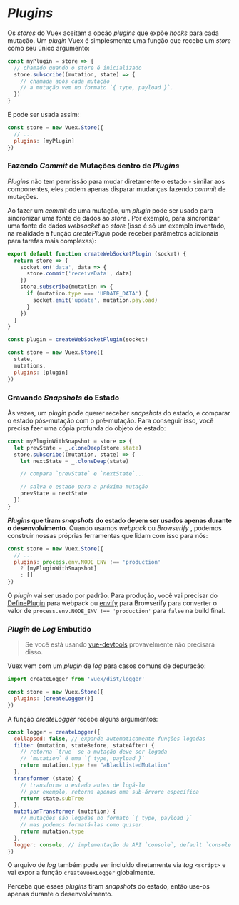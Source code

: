 # _Plugins_

Os _stores_ do Vuex aceitam a opção _plugins_  que expõe _hooks_  para cada mutação. Um _plugin_  Vuex é simplesmente uma função que recebe um _store_  como seu único argumento:


``` js
const myPlugin = store => {
  // chamado quando o store é inicializado
  store.subscribe((mutation, state) => {
    // chamada após cada mutação
    // a mutação vem no formato `{ type, payload }`.
  })
}
```

E pode ser usada assim:

``` js
const store = new Vuex.Store({
  // ...
  plugins: [myPlugin]
})
```

### Fazendo _Commit_  de Mutações dentro de _Plugins_

_Plugins_  não tem permissão para mudar diretamente o estado - similar aos componentes, eles podem apenas disparar mudanças fazendo _commit_  de mutações.

Ao fazer um _commit_  de uma mutação, um _plugin_  pode ser usado para sincronizar uma fonte de dados ao _store_ . Por exemplo, para sincronizar uma fonte de dados _websocket_ ao _store_  (isso é só um exemplo inventado, na realidade a função _createPlugin_ pode receber parâmetros adicionais para tarefas mais complexas):


``` js
export default function createWebSocketPlugin (socket) {
  return store => {
    socket.on('data', data => {
      store.commit('receiveData', data)
    })
    store.subscribe(mutation => {
      if (mutation.type === 'UPDATE_DATA') {
        socket.emit('update', mutation.payload)
      }
    })
  }
}
```

``` js
const plugin = createWebSocketPlugin(socket)

const store = new Vuex.Store({
  state,
  mutations,
  plugins: [plugin]
})
```

### Gravando _Snapshots_  do Estado

Às vezes, um _plugin_  pode querer receber _snapshots_  do estado, e comparar o estado pós-mutação com o pré-mutação. Para conseguir isso, você precisa fzer uma cópia profunda do objeto de estado:


``` js
const myPluginWithSnapshot = store => {
  let prevState = _.cloneDeep(store.state)
  store.subscribe((mutation, state) => {
    let nextState = _.cloneDeep(state)

    // compara `prevState` e `nextState`...

    // salva o estado para a próxima mutação
    prevState = nextState
  })
}
```

**_Plugins_  que tiram _snapshots_  do estado devem ser usados apenas durante o desenvolvimento.** Quando usamos _webpack_  ou _Browserify_ , podemos construir nossas próprias ferramentas que lidam com isso para nós:

``` js
const store = new Vuex.Store({
  // ...
  plugins: process.env.NODE_ENV !== 'production'
    ? [myPluginWithSnapshot]
    : []
})
```

O _plugin_  vai ser usado por padrão. Para produção, você vai precisar do [DefinePlugin](https://webpack.github.io/docs/list-of-plugins.html#defineplugin) para webpack ou [envify](https://github.com/hughsk/envify) para Browserify para converter o valor de  `process.env.NODE_ENV !== 'production'` para `false` na build final.

### _Plugin_  de _Log_  Embutido

> Se você está usando [vue-devtools](https://github.com/vuejs/vue-devtools) provavelmente não precisará disso.

Vuex vem com um _plugin_  de _log_  para casos comuns de depuração:


``` js
import createLogger from 'vuex/dist/logger'

const store = new Vuex.Store({
  plugins: [createLogger()]
})
```

A função _createLogger_  recebe alguns argumentos:

``` js
const logger = createLogger({
  collapsed: false, // expande automaticamente funções logadas
  filter (mutation, stateBefore, stateAfter) {
    // retorna `true` se a mutação deve ser logada
    // `mutation` é uma `{ type, payload }`
    return mutation.type !== "aBlacklistedMutation"
  },
  transformer (state) {
    // transforma o estado antes de logá-lo
    // por exemplo, retorna apenas uma sub-árvore específica
    return state.subTree
  },
  mutationTransformer (mutation) {
    // mutações são logadas no formato `{ type, payload }`
    // mas podemos formatá-las como quiser.
    return mutation.type
  },
  logger: console, // implementação da API `console`, default `console`
})
```

O arquivo de _log_  também pode ser incluído diretamente via _tag_  `<script>` e vai expor a função `createVuexLogger` globalmente.

Perceba que esses _plugins_  tiram _snapshots_  do estado, então use-os apenas durante o desenvolvimento.

